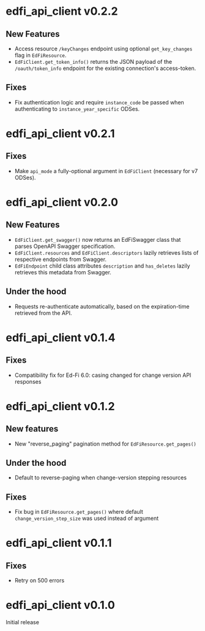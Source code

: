 # edfi_api_client v0.2.2
## New Features
- Access resource `/keyChanges` endpoint using optional `get_key_changes` flag in `EdFiResource`.
- `EdFiClient.get_token_info()` returns the JSON payload of the `/oauth/token_info` endpoint for the existing connection's access-token.

## Fixes
- Fix authentication logic and require `instance_code` be passed when authenticating to `instance_year_specific` ODSes.


# edfi_api_client v0.2.1
## Fixes
- Make `api_mode` a fully-optional argument in `EdFiClient` (necessary for v7 ODSes).


# edfi_api_client v0.2.0
## New Features
- `EdFiClient.get_swagger()` now returns an EdFiSwagger class that parses OpenAPI Swagger specification.
- `EdFiClient.resources` and `EdFiClient.descriptors` lazily retrieves lists of respective endpoints from Swagger.
- `EdFiEndpoint` child class attributes `description` and `has_deletes` lazily retrieves this metadata from Swagger.

## Under the hood
- Requests re-authenticate automatically, based on the expiration-time retrieved from the API.


# edfi_api_client v0.1.4
## Fixes
- Compatibility fix for Ed-Fi 6.0: casing changed for change version API responses


# edfi_api_client v0.1.2
## New features
- New "reverse_paging" pagination method for `EdFiResource.get_pages()`

## Under the hood
- Default to reverse-paging when change-version stepping resources

## Fixes
- Fix bug in `EdFiResource.get_pages()` where default `change_version_step_size` was used instead of argument


# edfi_api_client v0.1.1
## Fixes
- Retry on 500 errors


# edfi_api_client v0.1.0
Initial release
